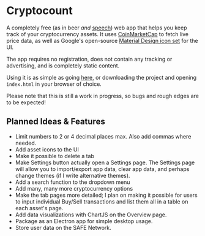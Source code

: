 # Cryptocount

A completely free (as in beer *and* [speech](https://www.gnu.org/philosophy/free-sw.en.html))
web app that helps you keep track of your cryptocurrency assets. It uses
[CoinMarketCap](https://coinmarketcap.com/) to fetch live price data, as well
as Google's open-source [Material Design icon set](https://material.io/icons/)
for the UI.

The app requires no registration, does not contain any tracking or advertising,
and is completely static content.

Using it is as simple as going [here](https://alexmat2on.github.io/Cryptocount/),
or downloading the project and opening `index.html` in your browser of choice.

Please note that this is still a work in progress, so bugs and rough edges are to
be expected!

## Planned Ideas & Features
* Limit numbers to 2 or 4 decimal places max. Also add commas where needed.
* Add asset icons to the UI
* Make it possible to delete a tab
* Make Settings button actually open a Settings page. The Settings page will
allow you to import/export app data, clear app data, and perhaps change themes
(if I write alternative themes).
* Add a search function to the dropdown menu
* Add many, many more cryptocurrency options
* Make the tab pages more detailed; I plan on making it possible for users to
input individual Buy/Sell transactions and list them all in a table on each asset's page.
* Add data visualizations with ChartJS on the Overview page.
* Package as an Electron app for simple desktop usage.
* Store user data on the SAFE Network.
